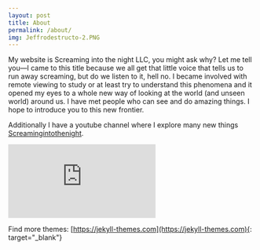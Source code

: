 ```yaml
---
layout: post
title: About
permalink: /about/
img: Jeffrodestructo-2.PNG
---
```


My website is Screaming into the night LLC, you might ask why? Let me tell you—I came to this title because we all get that little voice that tells us to run away screaming, but do we listen to it, hell no. I became involved with remote viewing to study or at least try to understand this phenomena and it opened my eyes to a whole new way of looking at the world (and unseen world) around us. I have met people who can see and do amazing things. I hope to introduce you to this new frontier.

 Additionally I have a youtube channel where I explore many new things [Screamingintothenight](https://www.youtube.com/@jeffjones-fv3ds). 


<iframe class="video" src="https://www.youtube.com/embed/6qqIy97WbGA" frameborder="0" allowfullscreen></iframe>


Find more themes: [https://jekyll-themes.com](https://jekyll-themes.com){: target="_blank"}
